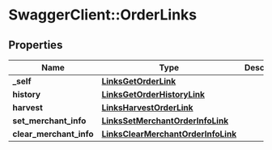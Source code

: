 # SwaggerClient::OrderLinks

## Properties
Name | Type | Description | Notes
------------ | ------------- | ------------- | -------------
**_self** | [**LinksGetOrderLink**](LinksGetOrderLink.md) |  | 
**history** | [**LinksGetOrderHistoryLink**](LinksGetOrderHistoryLink.md) |  | 
**harvest** | [**LinksHarvestOrderLink**](LinksHarvestOrderLink.md) |  | 
**set_merchant_info** | [**LinksSetMerchantOrderInfoLink**](LinksSetMerchantOrderInfoLink.md) |  | 
**clear_merchant_info** | [**LinksClearMerchantOrderInfoLink**](LinksClearMerchantOrderInfoLink.md) |  | 


